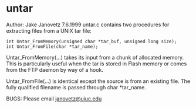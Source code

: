 untar
=====

Author: Jake Janovetz 7.6.1999
untar.c contains two procedures for extracting files from a UNIX
tar file:

    int Untar_FromMemory(unsigned char *tar_buf, unsigned long size);
    int Untar_FromFile(char *tar_name);

Untar_FromMemory(...) takes its input from a chunk of allocated memory.
This is particularly useful when the tar is stored in Flash memory or
comes from the FTP daemon by way of a hook.

Untar_FromFile(...) is identical except the source is from an existing
file.  The fully qualified filename is passed through char *tar_name.



BUGS: Please email janovetz@uiuc.edu
